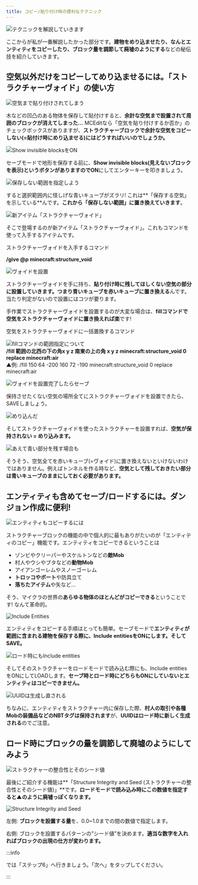 ```yaml
---
title: コピー/貼り付け時の便利なテクニック
---
```


![テクニックを解説していきます](https://cdn-ak.f.st-hatena.com/images/fotolife/s/sasigume/20210208/20210208092444.jpg)

ここからが私が一番解説したかった部分です。**建物をめり込ませたり、なんとエンティティをコピーしたり、ブロック量を調節して廃墟のようにする**などの秘伝技を紹介していきます。

## 空気以外だけをコピーしてめり込ませるには。「ストラクチャーヴォイド」の使い方

![空気まで貼り付けされてしまう](https://cdn-ak.f.st-hatena.com/images/fotolife/s/sasigume/20210208/20210208102003.png)

木などの凹凸のある物体を保存して貼付けすると、**余計な空気まで設置されて周囲のブロックが消えてしまった…** MCEditなら「空気を貼り付けするか否か」のチェックボックスがありますが、**ストラクチャーブロックで余計な空気をコピーしない(=貼付け時にめり込ませる)にはどうすればいいのでしょうか。**

![Show invisible blocksをON](https://cdn-ak.f.st-hatena.com/images/fotolife/s/sasigume/20210208/20210208105931.png)

セーブモードで地形を保存する前に、**Show invisible blocks(見えないブロックを表示)というボタンがありますのでON**にしてエンターキーを叩きましょう。

![保存しない範囲を指定しよう](https://cdn-ak.f.st-hatena.com/images/fotolife/s/sasigume/20210208/20210208092006.png)

すると選択範囲内に怪しげな青いキューブがズラリ! これは**「保存する空気」を示している**んです。**これから「保存しない範囲」に置き換えていきます**。

![新アイテム「ストラクチャーヴォイド」](https://cdn-ak.f.st-hatena.com/images/fotolife/s/sasigume/20210208/20210208111141.png)

そこで登場するのが新アイテム「ストラクチャーヴォイド」。これもコマンドを使って入手するアイテムです。

ストラクチャーヴォイドを入手するコマンド

**/give @p minecraft:structure\_void**

![ヴォイドを設置](https://cdn-ak.f.st-hatena.com/images/fotolife/s/sasigume/20210208/20210208122927.png)

ストラクチャーヴォイドを手に持ち、**貼り付け時に残してほしくない空気の部分に設置していきます。**つまり**青いキューブを赤いキューブに置き換える**んです。当たり判定がないので設置にはコツが要ります。

手作業でストラクチャーヴォイドを設置するのが大変な場合は、**fillコマンドで空気をストラクチャーヴォイドに置き換えれば楽**です!

空気をストラクチャーヴォイドに一括置換するコマンド

![fillコマンドの範囲指定について](https://cdn-ak.f.st-hatena.com/images/fotolife/s/sasigume/20210208/20210208104959.png)  
**/fill 範囲の北西の下の角x y z 南東の上の角 x y z minecraft:structure\_void 0 replace minecraft:air**  
▲例: /fill 150 64 -200 160 72 -190 minecraft:structure\_void 0 replace minecraft:air

![ヴォイドを設置完了したらセーブ](https://cdn-ak.f.st-hatena.com/images/fotolife/s/sasigume/20210208/20210208123344.png)

保持させたくない空気の場所全てにストラクチャーヴォイドを設置できたら、SAVEしましょう。

![めり込んだ](https://cdn-ak.f.st-hatena.com/images/fotolife/s/sasigume/20210208/20210208091325.png)

そしてストラクチャーヴォイドを使ったストラクチャーを設置すれば、**空気が保持されない = めり込みます。**

![あえて青い部分を残す場合も](https://cdn-ak.f.st-hatena.com/images/fotolife/s/sasigume/20210208/20210208101610.png)

そうそう、空気全てを赤いキューブ(=ヴォイド)に置き換えないといけないわけではありません。例えばトンネルを作る時など、**空気として残しておきたい部分は青いキューブのままにしておく必要があります。**

## エンティティも含めてセーブ/ロードするには。ダンジョン作成に便利!

![エンティティもコピーするには](https://cdn-ak.f.st-hatena.com/images/fotolife/s/sasigume/20210208/20210208102027.png)

ストラクチャーブロックの機能の中で個人的に最もありがたいのが「エンティティのコピー」機能です。エンティティをコピーできるということは

-   ゾンビやクリーパーやスケルトンなどの**敵Mob**
-   村人やウシやブタなどの**動物Mob**
-   アイアンゴーレムやスノーゴーレム
-   **トロッコやボート**や防具立て
-   **落ちたアイテム**や矢など…

そう、マイクラの世界の**あらゆる物体のほとんどがコピーできる**ということです! なんて革命的。

![Include Entities](https://cdn-ak.f.st-hatena.com/images/fotolife/s/sasigume/20210208/20210208104711.png)

エンティティをコピーする手順はとっても簡単。セーブモードで**エンティティが範囲に含まれる建物を保存する際に、Include entitiesをONにします。そしてSAVE。**

![ロード時にもInclude entities](https://cdn-ak.f.st-hatena.com/images/fotolife/s/sasigume/20210208/20210208111355.png)

そしてそのストラクチャーをロードモードで読み込む際にも、Include entitiesをONにしてLOADします。**セーブ時とロード時にどちらもONにしていないとエンティティはコピーできません。**

![UUIDは生成し直される](https://cdn-ak.f.st-hatena.com/images/fotolife/s/sasigume/20210208/20210208122259.png)

ちなみに、エンティティをストラクチャー内に保存した際、**村人の取引や各種Mobの装備品などのNBTタグは保持されます**が、**UUIDはロード時に新しく生成される**のでご注意。

## ロード時にブロックの量を調節して廃墟のようにしてみよう

![ストラクチャーの整合性とそのシード値](https://cdn-ak.f.st-hatena.com/images/fotolife/s/sasigume/20210208/20210208091002.png)

最後にご紹介する機能は**「Structure Integrity and Seed (ストラクチャーの整合性とそのシード値)」**です。**ロードモードで読み込み時にこの数値を指定すると▲のように廃墟っぽくなります。**

![Structure Integrity and Seed](https://cdn-ak.f.st-hatena.com/images/fotolife/s/sasigume/20210208/20210208092009.png)

左側: **ブロックを設置する量**を、0.0~1.0までの間の数値で指定します。

右側: ブロックを設置するパターンの”シード値”を決めます。**適当な数字を入れればブロックの出現の仕方が変わります。**

:::info

では「ステップ6」へ行きましょう。「次へ」をタップしてください。

:::
